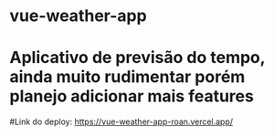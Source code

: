 # vue-weather-app
# Aplicativo de previsão do tempo, ainda muito rudimentar porém planejo adicionar mais features

#Link do deploy: https://vue-weather-app-roan.vercel.app/
